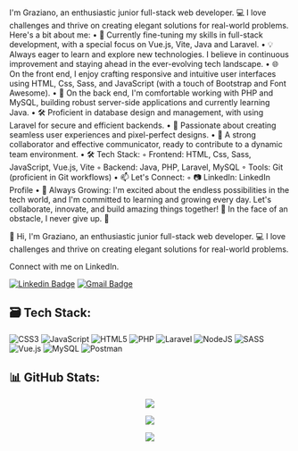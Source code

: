 
I'm Graziano, an enthusiastic junior full-stack web developer. 💻 I love challenges and thrive on creating elegant solutions for real-world problems.
Here's a bit about me:
	•	🚀 Currently fine-tuning my skills in full-stack development, with a special focus on Vue.js, Vite, Java and Laravel.
	•	💡 Always eager to learn and explore new technologies. I believe in continuous improvement and staying ahead in the ever-evolving tech landscape.
	•	🌐 On the front end, I enjoy crafting responsive and intuitive user interfaces using HTML, Css, Sass, and JavaScript (with a touch of Bootstrap and Font Awesome).
	•	🔧 On the back end, I'm comfortable working with PHP and MySQL, building robust server-side applications and currently learning Java.
	•	🛠️ Proficient in database design and management, with using Laravel for secure and efficient backends.
	•	🌈 Passionate about creating seamless user experiences and pixel-perfect designs.
	•	🤝 A strong collaborator and effective communicator, ready to contribute to a dynamic team environment.
	•	🛠️ Tech Stack:
	◦	Frontend: HTML, Css, Sass, JavaScript, Vue.js, Vite
	◦	Backend: Java, PHP, Laravel, MySQL
	◦	Tools: Git (proficient in Git workflows)
	•	📫 Let's Connect:
	◦	📷 LinkedIn: LinkedIn Profile
	•	🌱 Always Growing: I'm excited about the endless possibilities in the tech world, and I'm committed to learning and growing every day. Let's collaborate, innovate, and build amazing things together! 🚀 In the face of an obstacle, I never give up. 💪
















👋 Hi, I'm Graziano, an enthusiastic junior full-stack web developer. 💻 I love challenges and thrive on creating elegant solutions for real-world problems.

Connect with me on LinkedIn.

[![Linkedin Badge](https://img.shields.io/badge/-LinkedIn-blue?style=flat-square&logo=Linkedin&logoColor=white&link=https://www.linkedin.com/in/graziano-paladino-b301131ab/)](https://www.linkedin.com/in/graziano-paladino-b301131ab/)
[![Gmail Badge](https://img.shields.io/badge/-Gmail-d14836?style=flat-square&logo=Gmail&logoColor=white&link=paladino.graziano@gmail.com)](mailto:paladino.graziano@gmail.com)

## 🗃️ Tech Stack:

![CSS3](https://img.shields.io/badge/css3-%231572B6.svg?style=plastic&logo=css3&logoColor=white) ![JavaScript](https://img.shields.io/badge/javascript-%23323330.svg?style=plastic&logo=javascript&logoColor=%23F7DF1E) ![HTML5](https://img.shields.io/badge/html5-%23E34F26.svg?style=plastic&logo=html5&logoColor=white) ![PHP](https://img.shields.io/badge/php-%23777BB4.svg?style=plastic&logo=php&logoColor=white) ![Laravel](https://img.shields.io/badge/laravel-%23FF2D20.svg?style=plastic&logo=laravel&logoColor=white) ![NodeJS](https://img.shields.io/badge/node.js-6DA55F?style=plastic&logo=node.js&logoColor=white) ![SASS](https://img.shields.io/badge/SASS-hotpink.svg?style=plastic&logo=SASS&logoColor=white) ![Vue.js](https://img.shields.io/badge/vuejs-%2335495e.svg?style=plastic&logo=vuedotjs&logoColor=%234FC08D) ![MySQL](https://img.shields.io/badge/mysql-%2300f.svg?style=plastic&logo=mysql&logoColor=white) ![Postman](https://img.shields.io/badge/Postman-FF6C37?style=plastic&logo=postman&logoColor=white)

## 📊 GitHub Stats:

<div align="center">
  
![](https://github-readme-stats.vercel.app/api?username=GrPaladino)

</div>

<div align="center">

![](https://github-readme-streak-stats.herokuapp.com/?user=GrPaladino)

</div>

<div align="center">

![](https://github-readme-stats.vercel.app/api/top-langs/?username=GrPaladino)

</div>


<!---
GrPaladino/GrPaladino is a ✨ special ✨ repository because its `README.md` (this file) appears on your GitHub profile.
You can click the Preview link to take a look at your changes.
--->
